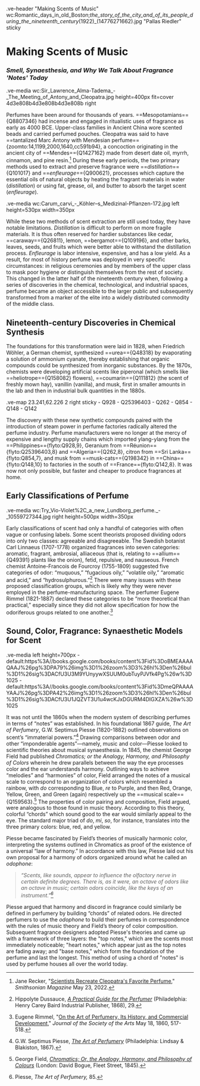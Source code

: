 .ve-header "Making Scents of Music" wc:Romantic_days_in_old_Boston;_the_story_of_the_city_and_of_its_people_during_the_nineteenth_century_(1922)_(14776271662).jpg "Pallas Riedler" sticky

# Making Scents of Music

### _Smell, Synaesthesia, and Why We Talk About Fragrance 'Notes' Today_

.ve-media wc:Sir_Lawrence_Alma-Tadema_-_The_Meeting_of_Antony_and_Cleopatra.jpg height=400px fit=cover 4d3e808b4d3e808b4d3e808b right

Perfumes have been around for thousands of years. ==Mesopotamians=={Q8807346} had incense and engaged in ritualistic uses of fragrance as early as 4000 BCE. Upper-class families in Ancient China wore scented beads and carried perfumed pouches. Cleopatra was said to have ==tantalized Marc Antony with Mendesian perfume=={zoomto:14,1199,2000,1640,cc591b94}, a concoction originating in the ancient city of ==Mendes=={Q1427162} made from desert date oil, myrrh, cinnamon, and pine resin.[^1] During these early periods, the two primary methods used to extract and preserve fragrance were ==*distillation*=={Q101017} and ==*enfleurage*=={Q900621}, processes which capture the essential oils of natural objects by heating the fragrant materials in water (*distillation*) or using fat, grease, oil, and butter to absorb the target scent (*enfleurage*). 

.ve-media wc:Carum_carvi_-_Köhler–s_Medizinal-Pflanzen-172.jpg left height=530px width=350px

While these two methods of scent extraction are still used today, they have notable limitations. *Distillation* is difficult to perform on more fragile materials. It is thus often reserved for hardier substances like cedar, ==caraway=={Q26811}, lemon, ==bergamot=={Q109196}, and other barks, leaves, seeds, and fruits which were better able to withstand the distillation process.  *Enfleurage* is labor intensive, expensive, and has a low yield. As a result, for most of history perfume was deployed in very specific circumstances: in religious ceremonies and by members of the upper class to mask poor hygiene or distinguish themselves from the rest of society. This changed in the latter half of the nineteenth century when, following a series of discoveries in the chemical, technological, and industrial spaces, perfume became an object accessible to the larger public and subsequently transformed from a marker of the elite into a widely distributed commodity of the middle class.

## Nineteenth-century Discoveries in Chemical Synthesis 

The foundations for this transformation were laid in 1828, when Friedrich Wöhler, a German chemist, synthesized ==urea=={Q48318} by evaporating a solution of ammonium cyanate, thereby establishing that organic compounds could be synthesized from inorganic substances. By the 1870s, chemists were developing artificial scents like piperonal (which smells like ==heliotrope=={Q158082} flowers), ==coumarin=={Q111812} (the scent of freshly mown hay), vanillin (vanilla), and musk, first in smaller amounts in the lab and then in industrial bulk quantities in the 1880s. 

.ve-map 23.241,62.226 2 right sticky
    - Q928
    - Q25396403
    - Q262
    - Q854
    - Q148
    - Q142
    
The discovery with these new synthetic compounds paired with the introduction of steam power in perfume factories radically altered the perfume industry. Perfume manufacturers were no longer at the mercy of expensive and lengthy supply chains which imported ylang-ylang from the ==Philippines=={flyto:Q928,9}, Geranium from ==Réunion=={flyto:Q25396403,8} and ==Algeria=={Q262,8}, citron from ==Sri Lanka=={flyto:Q854,7}, and musk from ==musk-cats=={Q198342} in ==China=={flyto:Q148,10} to factories in the south of ==France=={flyto:Q142,8}. It was now not only possible, but faster and cheaper to produce fragrances at home. 

## Early Classifications of Perfume 

.ve-media wc:Try_Vio-Violet%2C_a_new_Lundborg_perfume._-_10559727344.jpg right height=500px width=350px

Early classifications of scent had only a handful of categories with often vague or confusing labels. Some scent theorists proposed dividing odors into only two classes: agreeable and disagreeable. The Swedish botanist Carl Linnaeus (1707-1778) organized fragrances into seven categories: aromatic, fragrant, ambrosial, alliaceous (that is, relating to ==allium=={Q49391} plants like the onion), fetid, repulsive, and nauseous. French chemist Antoine-Francois de Fourcroy (1755-1809) suggested five categories of odor: “muquous,” “fugacious oily,” “volatile oily,” “aromatic and acid,” and “hydrosulphurous.”[^2] There were many issues with these proposed classification groups, which is likely why they were never employed in the perfume-manufacturing space. The perfumer Eugene Rimmel (1821-1887) declared these categories to be “more theoretical than practical,” especially since they did not allow specification for how the odoriferous groups related to one another.[^3]

## Sound, Color, Fragrance: Synaesthetic Models for Scent 

.ve-media left height=700px
    - default:https%3A//books.google.com/books/content%3Fid%3DoBMEAAAAQAAJ%26pg%3DPA79%26img%3D1%26zoom%3D3%26hl%3Den%26bul%3D1%26sig%3DACfU3U3M9YUnyywXSUUM0ubTuyPJVfk4Pg%26w%3D1025 
    - default:https%3A//books.google.com/books/content%3Fid%3DmeQPAAAAYAAJ%26pg%3DPA42%26img%3D1%26zoom%3D3%26hl%3Den%26bul%3D1%26sig%3DACfU3U1JQZVT3U1u4wcKJxDGURM4DIGXZA%26w%3D1025

It was not until the 1860s when the modern system of describing perfumes in terms of “notes” was established. In his foundational 1867 guide, *The Art of Perfumery*, G.W. Septimus Piesse (1820-1882) outlined observations on scent’s “immaterial powers.”[^4] Drawing comparisons between odor and other “imponderable agents”—namely, music and color—Piesse looked to scientific theories about musical synaesthesia. In 1845, the chemist George Field had published *Chromatics; or the Analogy, Harmony, and Philosophy of Colors* wherein he drew parallels between the way the eye processes color and the ear understands harmony. Outlining ways to achieve “melodies” and “harmonies” of color, Field arranged the notes of a musical scale to correspond to an organization of colors which resembled a rainbow, with *do* corresponding to Blue, *re* to Purple, and then Red, Orange, Yellow, Green, and Green (again) respectively up the ==musical scale=={Q159563}.[^5] The properties of color pairing and composition, Field argued, were analogous to those found in music theory. According to this theory, colorful “chords” which sound good to the ear would similarly appeal to the eye. The standard major triad of *do*, *mi*, *so*, for instance, translates into the three primary colors: blue, red, and yellow. 

Piesse became fascinated by Field’s theories of musically harmonic color, interpreting the systems outlined in Chromatics as proof of the existence of a universal “law of harmony.” In accordance with this law, Piesse laid out his own proposal for a harmony of odors organized around what he called an *odophone*:

>*“Scents, like sounds, appear to influence the olfactory nerve in certain definite degrees. There is, as it were, an octave of odors like an octave in music; certain odors coincide, like the keys of an instrument."[^6]*

Piesse argued that harmony and discord in fragrance could similarly be defined in perfumery by building “chords” of related odors. He directed perfumers to use the *odophone* to build their perfumes in correspondence with the rules of music theory and Field’s theory of color composition. Subsequent fragrance designers adopted Piesse's theories and came up with a framework of three layers: the "top notes," which are the scents most immediately noticeable; "heart notes," which appear just as the top notes are fading away; and "base notes," which form the foundation of the perfume and last the longest. This method of using a chord of "notes" is used by perfume houses all over the world today.
[^1]: Jane Recker, "[Scientists Recreate Cleopatra's Favorite Perfume](https://www.smithsonianmag.com/smart-news/scientists-recreated-cleopatra-favorite-perfume-180980126/)," *Smithsonian Magazine* May 23, 2022.
[^2]: Hippolyte Dussauce, *[A Practical Guide for the Perfumer](https://www.google.com/books/edition/A_practical_Guide_for_the_Perfumer_being/ADVdAAAAcAAJ?hl=en&gbpv=1)* (Philadelphia: Henry Carey Baird Industrial Publisher, 1868), 29.
[^3]: Eugene Rimmel, "[On the Art of Perfumery, Its History, and Commercial Development,](https://www.jstor.org/stable/23851476)" *Journal of the Society of the Arts* May 18, 1860, 517-518.
[^4]: G.W. Septimus Piesse, *[The Art of Perfumery](https://www.google.com/books/edition/The_Art_of_Perfumery_and_the_Methods_of/meQPAAAAYAAJ?hl=en&gbpv=1&dq=septimus+piesse+art+of+perfumery&printsec=frontcover)* (Philadelphia: Lindsay & Blakiston, 1867).
[^5]: George Field, *[Chromatics; Or, the Analogy, Harmony, and Philosophy of Colours](https://www.google.com/books/edition/Chromatics/oBMEAAAAQAAJ?hl=en&gbpv=1)* (London: David Bogue, Fleet Street, 1845).
[^6]: Piesse, *The Art of Perfumery,* 85.